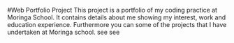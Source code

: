 #Web Portfolio Project
This project is a portfolio of my coding practice at Moringa School. It contains details about me showing my interest, work and 
education experience. Furthermore you can some of the projects that I have undertaken at Moringa school. see       see
